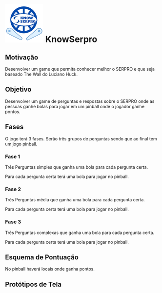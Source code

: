 # <img src="logo125.png" alt="logoserpro" /> KnowSerpro

## Motivação

Desenvolver um game que permita conhecer melhor o SERPRO e que seja baseado The Wall do Luciano Huck.

## Objetivo 

Desenvolver um game de perguntas e respostas sobre o SERPRO onde as pessoas ganhe bolas para jogar em um pinball onde o jogador ganhe pontos.

## Fases

O jogo terá 3 fases. Serão três grupos de perguntas sendo que ao final tem um jogo pinball.

### Fase 1

Três Perguntas simples que ganha uma bola para cada pergunta certa.

Para cada pergunta certa terá uma bola para jogar no pinball.

### Fase 2

Três Perguntas média que ganha uma bola para cada pergunta certa.

Para cada pergunta certa terá uma bola para jogar no pinball.

### Fase 3

Três Perguntas complexas que ganha uma bola para cada pergunta certa.

Para cada pergunta certa terá uma bola para jogar no pinball.

## Esquema de Pontuação

No pinball haverá locais onde ganha pontos.

## Protótipos de Tela
